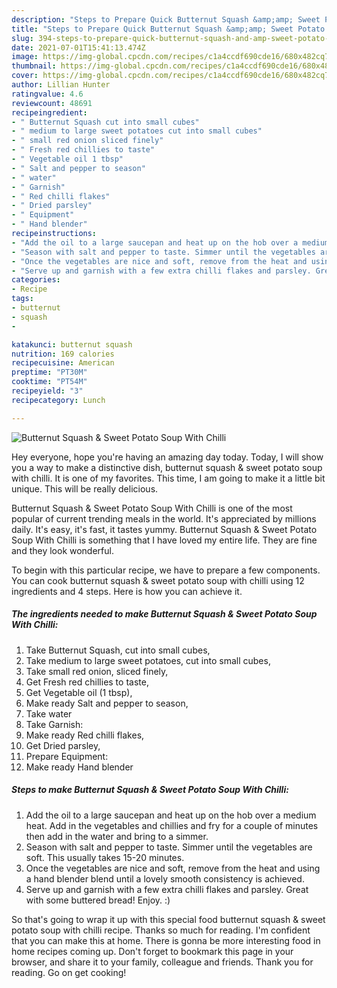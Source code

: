 ```yaml
---
description: "Steps to Prepare Quick Butternut Squash &amp;amp; Sweet Potato Soup With Chilli"
title: "Steps to Prepare Quick Butternut Squash &amp;amp; Sweet Potato Soup With Chilli"
slug: 394-steps-to-prepare-quick-butternut-squash-and-amp-sweet-potato-soup-with-chilli
date: 2021-07-01T15:41:13.474Z
image: https://img-global.cpcdn.com/recipes/c1a4ccdf690cde16/680x482cq70/butternut-squash-sweet-potato-soup-with-chilli-recipe-main-photo.jpg
thumbnail: https://img-global.cpcdn.com/recipes/c1a4ccdf690cde16/680x482cq70/butternut-squash-sweet-potato-soup-with-chilli-recipe-main-photo.jpg
cover: https://img-global.cpcdn.com/recipes/c1a4ccdf690cde16/680x482cq70/butternut-squash-sweet-potato-soup-with-chilli-recipe-main-photo.jpg
author: Lillian Hunter
ratingvalue: 4.6
reviewcount: 48691
recipeingredient:
- " Butternut Squash cut into small cubes"
- " medium to large sweet potatoes cut into small cubes"
- " small red onion sliced finely"
- " Fresh red chillies to taste"
- " Vegetable oil 1 tbsp"
- " Salt and pepper to season"
- " water"
- " Garnish"
- " Red chilli flakes"
- " Dried parsley"
- " Equipment"
- " Hand blender"
recipeinstructions:
- "Add the oil to a large saucepan and heat up on the hob over a medium heat. Add in the vegetables and chillies and fry for a couple of minutes then add in the water and bring to a simmer."
- "Season with salt and pepper to taste. Simmer until the vegetables are soft. This usually takes 15-20 minutes."
- "Once the vegetables are nice and soft, remove from the heat and using a hand blender blend until a lovely smooth consistency is achieved."
- "Serve up and garnish with a few extra chilli flakes and parsley. Great with some buttered bread! Enjoy. :)"
categories:
- Recipe
tags:
- butternut
- squash
- 

katakunci: butternut squash  
nutrition: 169 calories
recipecuisine: American
preptime: "PT30M"
cooktime: "PT54M"
recipeyield: "3"
recipecategory: Lunch

---
```



![Butternut Squash &amp; Sweet Potato Soup With Chilli](https://img-global.cpcdn.com/recipes/c1a4ccdf690cde16/680x482cq70/butternut-squash-sweet-potato-soup-with-chilli-recipe-main-photo.jpg)

Hey everyone, hope you're having an amazing day today. Today, I will show you a way to make a distinctive dish, butternut squash &amp; sweet potato soup with chilli. It is one of my favorites. This time, I am going to make it a little bit unique. This will be really delicious.



Butternut Squash &amp; Sweet Potato Soup With Chilli is one of the most popular of current trending meals in the world. It's appreciated by millions daily. It's easy, it's fast, it tastes yummy. Butternut Squash &amp; Sweet Potato Soup With Chilli is something that I have loved my entire life. They are fine and they look wonderful.


To begin with this particular recipe, we have to prepare a few components. You can cook butternut squash &amp; sweet potato soup with chilli using 12 ingredients and 4 steps. Here is how you can achieve it.

<!--inarticleads1-->

##### The ingredients needed to make Butternut Squash &amp; Sweet Potato Soup With Chilli:

1. Take  Butternut Squash, cut into small cubes,
1. Take  medium to large sweet potatoes, cut into small cubes,
1. Take  small red onion, sliced finely,
1. Get  Fresh red chillies to taste,
1. Get  Vegetable oil (1 tbsp),
1. Make ready  Salt and pepper to season,
1. Take  water
1. Take  Garnish:
1. Make ready  Red chilli flakes,
1. Get  Dried parsley,
1. Prepare  Equipment:
1. Make ready  Hand blender




<!--inarticleads2-->

##### Steps to make Butternut Squash &amp; Sweet Potato Soup With Chilli:

1. Add the oil to a large saucepan and heat up on the hob over a medium heat. Add in the vegetables and chillies and fry for a couple of minutes then add in the water and bring to a simmer.
1. Season with salt and pepper to taste. Simmer until the vegetables are soft. This usually takes 15-20 minutes.
1. Once the vegetables are nice and soft, remove from the heat and using a hand blender blend until a lovely smooth consistency is achieved.
1. Serve up and garnish with a few extra chilli flakes and parsley. Great with some buttered bread! Enjoy. :)




So that's going to wrap it up with this special food butternut squash &amp; sweet potato soup with chilli recipe. Thanks so much for reading. I'm confident that you can make this at home. There is gonna be more interesting food in home recipes coming up. Don't forget to bookmark this page in your browser, and share it to your family, colleague and friends. Thank you for reading. Go on get cooking!
